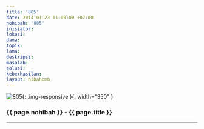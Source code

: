 ```yaml
---
title: '805'
date: 2014-01-23 11:08:00 +07:00
nohibah: '805'
inisiator:
lokasi:
dana:
topik:
lama:
deskripsi:
masalah:
solusi:
keberhasilan:
layout: hibahcmb
---
```


![805](/static/img/hibahcmb/805.png){: .img-responsive }{: width="350" }

### {{ page.nohibah }} - {{ page.title }}

---
